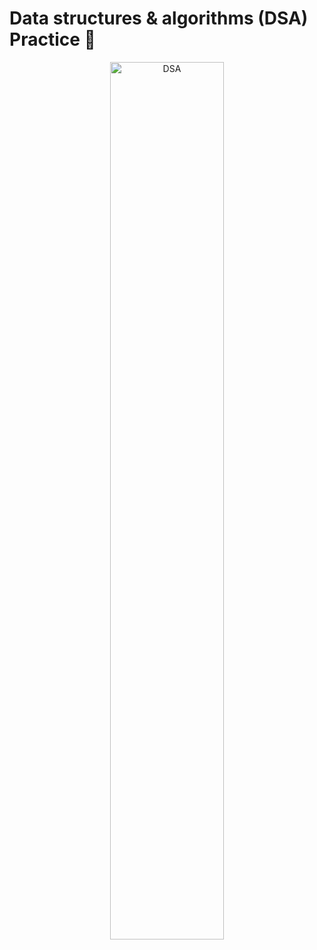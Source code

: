 # Data structures & algorithms (DSA) Practice 🥷
<div align="center">
    <img src="https://i.pinimg.com/736x/5a/06/78/5a0678ec7cb08815009d79468cbd3fee.jpg" style="border-radius: 15px; width: 60%; height: auto; display: inline-block;" alt="DSA" />
</div>
